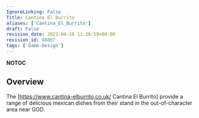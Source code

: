 ```yaml
---
IgnoreLinking: False
Title: Cantina El Burrito
aliases: ['Cantina_El_Burrito']
draft: False
revision_date: 2022-04-19 11:26:59+00:00
revision_id: 88807
tags: ['Game-Design']
---
```


__NOTOC__
## Overview
The [https://www.cantina-elburrito.co.uk/ Cantina El Burrito] provide a range of delicious mexican dishes from their stand in the out-of-character area near GOD.